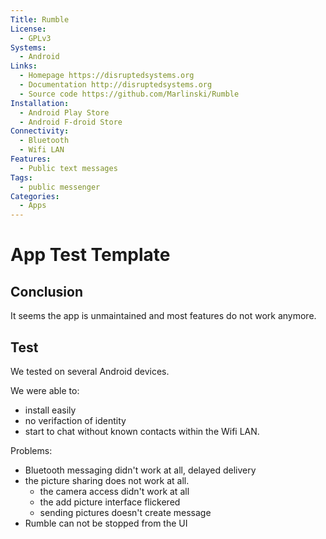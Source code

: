 ```yaml
---
Title: Rumble
License: 
  - GPLv3
Systems: 
  - Android
Links:
  - Homepage https://disruptedsystems.org
  - Documentation http://disruptedsystems.org
  - Source code https://github.com/Marlinski/Rumble
Installation:
  - Android Play Store
  - Android F-droid Store
Connectivity:
  - Bluetooth
  - Wifi LAN
Features:
  - Public text messages
Tags:
  - public messenger
Categories:
  - Apps
---
```


# App Test Template

## Conclusion

It seems the app is unmaintained and most features do not work anymore.

## Test

We tested on several Android devices.

We were able to:

* install easily
* no verifaction of identity
* start to chat without known contacts within the Wifi LAN.

Problems:

* Bluetooth messaging didn't work at all, delayed delivery
* the picture sharing does not work at all.
  * the camera access didn't work at all
  * the add picture interface flickered
  * sending pictures doesn't create message
* Rumble can not be stopped from the UI

